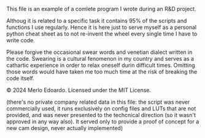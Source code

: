 This file is an example of a comlete program I wrote during an R&D project.

Althoug it is related to a specific task it contains 95% of the scripts and functions I use regularly.
Hence it is here just to serve myself as a personal python cheat sheet as to not re-invent the wheel every single time I have to write code.

Please forgive the occasional swear words and venetian dialect written in the code.
Swearing is a cultural fenomenon in my country and serves as a cathartic experience in order to relax oneself durin difficult times.
Omitting those words would have taken me too much time at the risk of breaking the code itself.

© 2024 Merlo Edoardo. Licensed under the MIT License.

(there's no private company related data in this file: the script was never commercially used, it runs exclusively on config files and LUTs that are not provided, and
was never presented to the techcnical direction (so it wasn't approved in any way also). It served only to provide a proof of concept for a new cam design, never actually implemented)
